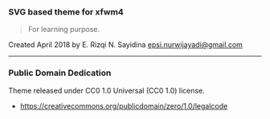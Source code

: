 ### SVG based theme for xfwm4

> For learning purpose.

Created April 2018 by E. Rizqi N. Sayidina <epsi.nurwijayadi@gmail.com>

-- -- --

### Public Domain Dedication

Theme released under CC0 1.0 Universal (CC0 1.0) license.
* https://creativecommons.org/publicdomain/zero/1.0/legalcode
